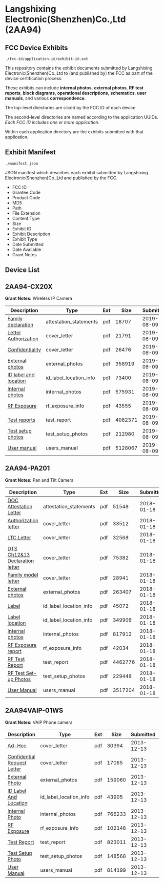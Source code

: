 # Langshixing Electronic(Shenzhen)Co.,Ltd (2AA94)
## FCC Device Exhibits

```
./fcc-id/application-id/exhibit-id.ext
```

This repository contains the exhibit documents submitted by Langshixing Electronic(Shenzhen)Co.,Ltd to (and published by) the FCC as part of the device certification process.

These exhibits can include **internal photos**, **external photos**, **RF test reports**, **block diagrams**, **operational descriptions**, **schematics**, **user manuals**, and various **correspondence**.

The top-level directories are sliced by the FCC ID of each device.

The second-level directories are named according to the application UUIDs. *Each FCC ID includes one or more application.*

Within each application directory are the exhibits submitted with that application. 

## Exhibit Manifest

```
./manifest.json
```

JSON manifest which describes each exhibit submitted by Langshixing Electronic(Shenzhen)Co.,Ltd and published by the FCC.

- FCC ID
- Grantee Code
- Product Code
- MD5
- Path
- File Extension
- Content Type
- Size
- Exhibit ID
- Exhibit Description
- Exhibit Type
- Date Submitted
- Date Available
- Grant Notes

## Device List
## 2AA94-CX20X
**Grant Notes:** Wireless IP Camera

| Description | Type | Ext | Size | Submitted | Available |
| ----------- | ---- | --- | ---- | --------- | --------- |
| [Family declaration](2AA94-CX20X/04d0d279ec501f883e2e561532cdd10a/4392745.pdf) | attestation_statements | pdf | 18707 | 2019-08-09 | 2019-08-12 |
| [Letter Authorization](2AA94-CX20X/04d0d279ec501f883e2e561532cdd10a/4392734.pdf) | cover_letter | pdf | 21791 | 2019-08-09 | 2019-08-12 |
| [Confidentiality](2AA94-CX20X/04d0d279ec501f883e2e561532cdd10a/4392735.pdf) | cover_letter | pdf | 26476 | 2019-08-09 | 2019-08-12 |
| [External photos](2AA94-CX20X/04d0d279ec501f883e2e561532cdd10a/4392736.pdf) | external_photos | pdf | 358919 | 2019-08-09 | 2019-08-12 |
| [ID label and location](2AA94-CX20X/04d0d279ec501f883e2e561532cdd10a/4392738.pdf) | id_label_location_info | pdf | 73400 | 2019-08-09 | 2019-08-12 |
| [Internal photos](2AA94-CX20X/04d0d279ec501f883e2e561532cdd10a/4392737.pdf) | internal_photos | pdf | 575931 | 2019-08-09 | 2019-08-12 |
| [RF Exposure](2AA94-CX20X/04d0d279ec501f883e2e561532cdd10a/4392746.pdf) | rf_exposure_info | pdf | 43555 | 2019-08-09 | 2019-08-12 |
| [Test reports](2AA94-CX20X/04d0d279ec501f883e2e561532cdd10a/4392742.pdf) | test_report | pdf | 4082371 | 2019-08-09 | 2019-08-12 |
| [Test setup photos](2AA94-CX20X/04d0d279ec501f883e2e561532cdd10a/4392743.pdf) | test_setup_photos | pdf | 212980 | 2019-08-09 | 2019-08-12 |
| [User manual](2AA94-CX20X/04d0d279ec501f883e2e561532cdd10a/4392744.pdf) | users_manual | pdf | 5128067 | 2019-08-09 | 2019-08-12 |
## 2AA94-PA201
**Grant Notes:** Pan and Tilt Camera

| Description | Type | Ext | Size | Submitted | Available |
| ----------- | ---- | --- | ---- | --------- | --------- |
| [DOC Attestation Letter](2AA94-PA201/d7fae79b84073b9c34b9f1c0bf0c86cc/3717994.pdf) | attestation_statements | pdf | 51548 | 2018-01-18 | 2018-01-18 |
| [Authorization letter](2AA94-PA201/d7fae79b84073b9c34b9f1c0bf0c86cc/3717996.pdf) | cover_letter | pdf | 33512 | 2018-01-18 | 2018-01-18 |
| [LTC Letter](2AA94-PA201/d7fae79b84073b9c34b9f1c0bf0c86cc/3717998.pdf) | cover_letter | pdf | 32568 | 2018-01-18 | 2018-01-18 |
| [DTS Ch12&13 Declaration letter](2AA94-PA201/d7fae79b84073b9c34b9f1c0bf0c86cc/3718000.pdf) | cover_letter | pdf | 75382 | 2018-01-18 | 2018-01-18 |
| [Family model letter](2AA94-PA201/d7fae79b84073b9c34b9f1c0bf0c86cc/3718003.pdf) | cover_letter | pdf | 28941 | 2018-01-18 | 2018-01-18 |
| [External photos](2AA94-PA201/d7fae79b84073b9c34b9f1c0bf0c86cc/3718004.pdf) | external_photos | pdf | 263407 | 2018-01-18 | 2018-01-18 |
| [Label](2AA94-PA201/d7fae79b84073b9c34b9f1c0bf0c86cc/3718006.pdf) | id_label_location_info | pdf | 45072 | 2018-01-18 | 2018-01-18 |
| [Label location](2AA94-PA201/d7fae79b84073b9c34b9f1c0bf0c86cc/3718008.pdf) | id_label_location_info | pdf | 349908 | 2018-01-18 | 2018-01-18 |
| [Internal photos](2AA94-PA201/d7fae79b84073b9c34b9f1c0bf0c86cc/3718012.pdf) | internal_photos | pdf | 817912 | 2018-01-18 | 2018-01-18 |
| [RF Exposure report](2AA94-PA201/d7fae79b84073b9c34b9f1c0bf0c86cc/3718016.pdf) | rf_exposure_info | pdf | 42034 | 2018-01-18 | 2018-01-18 |
| [RF Test Report](2AA94-PA201/d7fae79b84073b9c34b9f1c0bf0c86cc/3717997.pdf) | test_report | pdf | 4462776 | 2018-01-18 | 2018-01-18 |
| [RF Test Set-up Photos](2AA94-PA201/d7fae79b84073b9c34b9f1c0bf0c86cc/3718010.pdf) | test_setup_photos | pdf | 229448 | 2018-01-18 | 2018-01-18 |
| [User Manual](2AA94-PA201/d7fae79b84073b9c34b9f1c0bf0c86cc/3718011.pdf) | users_manual | pdf | 3517204 | 2018-01-18 | 2018-01-18 |
## 2AA94VAIP-01WS
**Grant Notes:** VAIP Phone camera

| Description | Type | Ext | Size | Submitted | Available |
| ----------- | ---- | --- | ---- | --------- | --------- |
| [Ad-Hoc](2AA94VAIP-01WS/dfe16df625ac56ca5bbaaa52fd407a44/2141663.pdf) | cover_letter | pdf | 30394 | 2013-12-13 | 2013-12-13 |
| [Confidential Request Letter](2AA94VAIP-01WS/dfe16df625ac56ca5bbaaa52fd407a44/2141666.pdf) | cover_letter | pdf | 17065 | 2013-12-13 | 2013-12-13 |
| [External Photo](2AA94VAIP-01WS/dfe16df625ac56ca5bbaaa52fd407a44/2141664.pdf) | external_photos | pdf | 159060 | 2013-12-13 | 2013-12-13 |
| [ID Label And Location](2AA94VAIP-01WS/dfe16df625ac56ca5bbaaa52fd407a44/2141668.pdf) | id_label_location_info | pdf | 43905 | 2013-12-13 | 2013-12-13 |
| [Internal Photo](2AA94VAIP-01WS/dfe16df625ac56ca5bbaaa52fd407a44/2141667.pdf) | internal_photos | pdf | 766233 | 2013-12-13 | 2013-12-13 |
| [RF Exposure](2AA94VAIP-01WS/dfe16df625ac56ca5bbaaa52fd407a44/2141669.pdf) | rf_exposure_info | pdf | 102148 | 2013-12-13 | 2013-12-13 |
| [Test Report](2AA94VAIP-01WS/dfe16df625ac56ca5bbaaa52fd407a44/2141665.pdf) | test_report | pdf | 823011 | 2013-12-13 | 2013-12-13 |
| [Test Setup Photo](2AA94VAIP-01WS/dfe16df625ac56ca5bbaaa52fd407a44/2141670.pdf) | test_setup_photos | pdf | 148568 | 2013-12-13 | 2013-12-13 |
| [User Manual](2AA94VAIP-01WS/dfe16df625ac56ca5bbaaa52fd407a44/2141671.pdf) | users_manual | pdf | 814199 | 2013-12-13 | 2013-12-13 |

